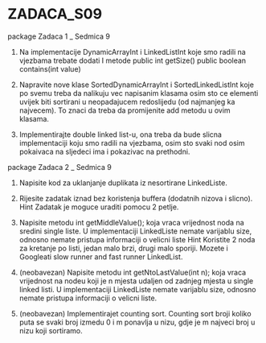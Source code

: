 # ZADACA_S09
package Zadaca 1 _ Sedmica 9

1) Na implementacije DynamicArrayInt i LinkedListInt koje smo radili na vjezbama trebate 
dodati I metode
public int getSize()
public boolean contains(int value)

2) Napravite nove klase SortedDynamicArrayInt i SortedLinkedListInt koje po svemu treba da 
nalikuju vec napisanim klasama osim sto ce elementi uvijek biti sortirani u neopadajucem 
redoslijedu (od najmanjeg ka najvecem). To znaci da treba da promijenite add metodu u 
ovim klasama.

3) Implementirajte double linked list-u, ona treba da bude slicna implementaciji koju smo radili 
na vjezbama, osim sto svaki nod osim pokaivaca na sljedeci ima i pokazivac na prethodni.


package Zadaca 2 _ Sedmica 9

1) Napisite kod za uklanjanje duplikata iz nesortirane LinkedListe.
2) Rijesite zadatak iznad bez koristenja buffera (dodatnih nizova i slicno).
Hint
Zadatak je moguce uraditi pomocu 2 petlje.

3) Napisite metodu int getMiddleValue(); koja vraca vrijednost noda na sredini single liste. U 
implementaciji LinkedListe nemate varijablu size, odnosno nemate pristupa informaciji o 
velicni liste
Hint
Koristite 2 noda za kretanje po listi, jedan malo brzi, drugi malo sporiji. Mozete i Googleati 
slow runner and fast runner LinkedList. 

4) (neobavezan) Napisite metodu int getNtoLastValue(int n); koja vraca vrijednost na nodeu 
koji je n mjesta udaljen od zadnjeg mjesta u single linked listi. U implementaciji LinkedListe 
nemate varijablu size, odnosno nemate pristupa informaciji o velicni liste.

5) (neobavezan) Implementirajet counting sort. Counting sort broji koliko puta se svaki broj 
izmedu 0 i m ponavlja u nizu, gdje je m najveci broj u nizu koji sortiramo.
